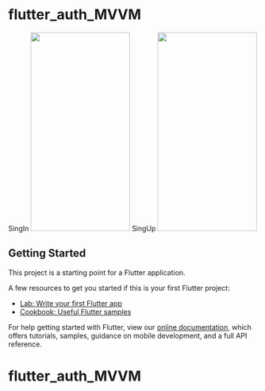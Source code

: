 # flutter_auth_MVVM
SingIn 
<img src="https://user-images.githubusercontent.com/48431147/132960586-61f48ee0-ffd2-4a33-b8b4-60641d2cdaa1.png" width="200" height="400" />
SingUp
<img src="https://user-images.githubusercontent.com/48431147/132960589-45cd8034-4f15-4932-8cfe-7774db9abcb4.png" width="200" height="400" />
 

## Getting Started

This project is a starting point for a Flutter application.

A few resources to get you started if this is your first Flutter project:

- [Lab: Write your first Flutter app](https://flutter.dev/docs/get-started/codelab)
- [Cookbook: Useful Flutter samples](https://flutter.dev/docs/cookbook)

For help getting started with Flutter, view our
[online documentation](https://flutter.dev/docs), which offers tutorials,
samples, guidance on mobile development, and a full API reference.
 
# flutter_auth_MVVM
 
